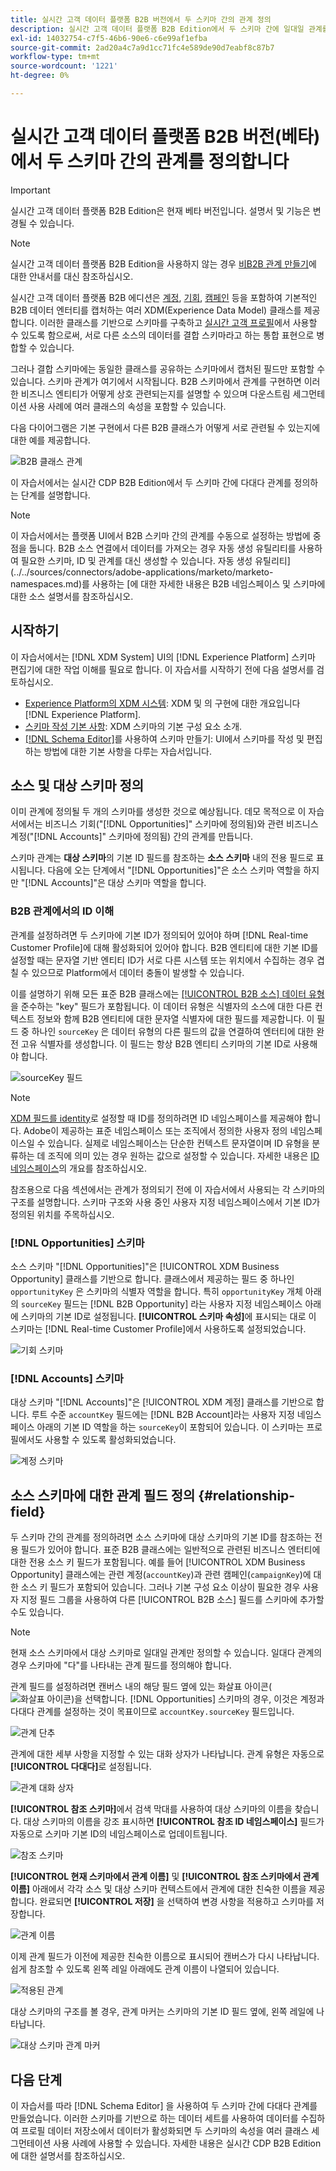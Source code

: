 ```yaml
---
title: 실시간 고객 데이터 플랫폼 B2B 버전에서 두 스키마 간의 관계 정의
description: 실시간 고객 데이터 플랫폼 B2B Edition에서 두 스키마 간에 일대일 관계를 정의하는 방법을 알아봅니다.
exl-id: 14032754-c7f5-46b6-90e6-c6e99af1efba
source-git-commit: 2ad20a4c7a9d1cc71fc4e589de90d7eabf8c87b7
workflow-type: tm+mt
source-wordcount: '1221'
ht-degree: 0%

---
```


# 실시간 고객 데이터 플랫폼 B2B 버전(베타)에서 두 스키마 간의 관계를 정의합니다

>[!IMPORTANT]
>
>실시간 고객 데이터 플랫폼 B2B Edition은 현재 베타 버전입니다. 설명서 및 기능은 변경될 수 있습니다.

>[!NOTE]
>
>실시간 고객 데이터 플랫폼 B2B Edition을 사용하지 않는 경우 [비B2B 관계 만들기](./relationship-ui.md)에 대한 안내서를 대신 참조하십시오.

실시간 고객 데이터 플랫폼 B2B 에디션은 [계정](../classes/b2b/business-account.md), [기회](../classes/b2b/business-opportunity.md), [캠페인](../classes/b2b/business-campaign.md) 등을 포함하여 기본적인 B2B 데이터 엔터티를 캡처하는 여러 XDM(Experience Data Model) 클래스를 제공합니다. 이러한 클래스를 기반으로 스키마를 구축하고 [실시간 고객 프로필](../../profile/home.md)에서 사용할 수 있도록 함으로써, 서로 다른 소스의 데이터를 결합 스키마라고 하는 통합 표현으로 병합할 수 있습니다.

그러나 결합 스키마에는 동일한 클래스를 공유하는 스키마에서 캡처된 필드만 포함할 수 있습니다. 스키마 관계가 여기에서 시작됩니다. B2B 스키마에서 관계를 구현하면 이러한 비즈니스 엔티티가 어떻게 상호 관련되는지를 설명할 수 있으며 다운스트림 세그먼테이션 사용 사례에 여러 클래스의 속성을 포함할 수 있습니다.

다음 다이어그램은 기본 구현에서 다른 B2B 클래스가 어떻게 서로 관련될 수 있는지에 대한 예를 제공합니다.

![B2B 클래스 관계](../images/tutorials/relationship-b2b/classes.png)

이 자습서에서는 실시간 CDP B2B Edition에서 두 스키마 간에 다대다 관계를 정의하는 단계를 설명합니다.

>[!NOTE]
>
>이 자습서에서는 플랫폼 UI에서 B2B 스키마 간의 관계를 수동으로 설정하는 방법에 중점을 둡니다. B2B 소스 연결에서 데이터를 가져오는 경우 자동 생성 유틸리티를 사용하여 필요한 스키마, ID 및 관계를 대신 생성할 수 있습니다. 자동 생성 유틸리티](../../sources/connectors/adobe-applications/marketo/marketo-namespaces.md)를 사용하는 [에 대한 자세한 내용은 B2B 네임스페이스 및 스키마에 대한 소스 설명서를 참조하십시오.

## 시작하기

이 자습서에서는 [!DNL XDM System] UI의 [!DNL Experience Platform] 스키마 편집기에 대한 작업 이해를 필요로 합니다. 이 자습서를 시작하기 전에 다음 설명서를 검토하십시오.

* [Experience Platform의 XDM 시스템](../home.md): XDM 및 의 구현에 대한 개요입니다 [!DNL Experience Platform].
* [스키마 작성 기본 사항](../schema/composition.md): XDM 스키마의 기본 구성 요소 소개.
* [ [!DNL Schema Editor]](create-schema-ui.md)를 사용하여 스키마 만들기: UI에서 스키마를 작성 및 편집하는 방법에 대한 기본 사항을 다루는 자습서입니다.

## 소스 및 대상 스키마 정의

이미 관계에 정의될 두 개의 스키마를 생성한 것으로 예상됩니다. 데모 목적으로 이 자습서에서는 비즈니스 기회(&quot;[!DNL Opportunities]&quot; 스키마에 정의됨)와 관련 비즈니스 계정(&quot;[!DNL Accounts]&quot; 스키마에 정의됨) 간의 관계를 만듭니다.

스키마 관계는 **대상 스키마**&#x200B;의 기본 ID 필드를 참조하는 **소스 스키마** 내의 전용 필드로 표시됩니다. 다음에 오는 단계에서 &quot;[!DNL Opportunities]&quot;은 소스 스키마 역할을 하지만 &quot;[!DNL Accounts]&quot;은 대상 스키마 역할을 합니다.

### B2B 관계에서의 ID 이해

관계를 설정하려면 두 스키마에 기본 ID가 정의되어 있어야 하며 [!DNL Real-time Customer Profile]에 대해 활성화되어 있어야 합니다. B2B 엔티티에 대한 기본 ID를 설정할 때는 문자열 기반 엔티티 ID가 서로 다른 시스템 또는 위치에서 수집하는 경우 겹칠 수 있으므로 Platform에서 데이터 충돌이 발생할 수 있습니다.

이를 설명하기 위해 모든 표준 B2B 클래스에는 [[!UICONTROL B2B 소스] 데이터 유형](../data-types/b2b-source.md)을 준수하는 &quot;key&quot; 필드가 포함됩니다. 이 데이터 유형은 식별자의 소스에 대한 다른 컨텍스트 정보와 함께 B2B 엔티티에 대한 문자열 식별자에 대한 필드를 제공합니다. 이 필드 중 하나인 `sourceKey` 은 데이터 유형의 다른 필드의 값을 연결하여 엔터티에 대한 완전 고유 식별자를 생성합니다. 이 필드는 항상 B2B 엔티티 스키마의 기본 ID로 사용해야 합니다.

![sourceKey 필드](../images/tutorials/relationship-b2b/sourcekey.png)

>[!NOTE]
>
>[XDM 필드를 identity](../ui/fields/identity.md)로 설정할 때 ID를 정의하려면 ID 네임스페이스를 제공해야 합니다. Adobe이 제공하는 표준 네임스페이스 또는 조직에서 정의한 사용자 정의 네임스페이스일 수 있습니다. 실제로 네임스페이스는 단순한 컨텍스트 문자열이며 ID 유형을 분류하는 데 조직에 의미 있는 경우 원하는 값으로 설정할 수 있습니다. 자세한 내용은 [ID 네임스페이스](../../identity-service/namespaces.md)의 개요를 참조하십시오.

참조용으로 다음 섹션에서는 관계가 정의되기 전에 이 자습서에서 사용되는 각 스키마의 구조를 설명합니다. 스키마 구조와 사용 중인 사용자 지정 네임스페이스에서 기본 ID가 정의된 위치를 주목하십시오.

### [!DNL Opportunities] 스키마

소스 스키마 &quot;[!DNL Opportunities]&quot;은 [!UICONTROL XDM Business Opportunity] 클래스를 기반으로 합니다. 클래스에서 제공하는 필드 중 하나인 `opportunityKey` 은 스키마의 식별자 역할을 합니다. 특히 `opportunityKey` 개체 아래의 `sourceKey` 필드는 [!DNL B2B Opportunity] 라는 사용자 지정 네임스페이스 아래에 스키마의 기본 ID로 설정됩니다.
**[!UICONTROL 스키마 속성]**&#x200B;에 표시되는 대로 이 스키마는 [!DNL Real-time Customer Profile]에서 사용하도록 설정되었습니다.

![기회 스키마](../images/tutorials/relationship-b2b/opportunities.png)

### [!DNL Accounts] 스키마

대상 스키마 &quot;[!DNL Accounts]&quot;은 [!UICONTROL XDM 계정] 클래스를 기반으로 합니다. 루트 수준 `accountKey` 필드에는 [!DNL B2B Account]라는 사용자 지정 네임스페이스 아래의 기본 ID 역할을 하는 `sourceKey`이 포함되어 있습니다. 이 스키마는 프로필에서도 사용할 수 있도록 활성화되었습니다.

![계정 스키마](../images/tutorials/relationship-b2b/accounts.png)

## 소스 스키마에 대한 관계 필드 정의 {#relationship-field}

두 스키마 간의 관계를 정의하려면 소스 스키마에 대상 스키마의 기본 ID를 참조하는 전용 필드가 있어야 합니다. 표준 B2B 클래스에는 일반적으로 관련된 비즈니스 엔터티에 대한 전용 소스 키 필드가 포함됩니다. 예를 들어 [!UICONTROL XDM Business Opportunity] 클래스에는 관련 계정(`accountKey`)과 관련 캠페인(`campaignKey`)에 대한 소스 키 필드가 포함되어 있습니다. 그러나 기본 구성 요소 이상이 필요한 경우 사용자 지정 필드 그룹을 사용하여 다른 [!UICONTROL B2B 소스] 필드를 스키마에 추가할 수도 있습니다.

>[!NOTE]
>
>현재 소스 스키마에서 대상 스키마로 일대일 관계만 정의할 수 있습니다. 일대다 관계의 경우 스키마에 &quot;다&quot;를 나타내는 관계 필드를 정의해야 합니다.

관계 필드를 설정하려면 캔버스 내의 해당 필드 옆에 있는 화살표 아이콘(![화살표 아이콘](../images/tutorials/relationship-b2b/arrow.png))을 선택합니다. [!DNL Opportunities] 스키마의 경우, 이것은 계정과 다대다 관계를 설정하는 것이 목표이므로 `accountKey.sourceKey` 필드입니다.

![관계 단추](../images/tutorials/relationship-b2b/relationship-button.png)

관계에 대한 세부 사항을 지정할 수 있는 대화 상자가 나타납니다. 관계 유형은 자동으로 **[!UICONTROL 다대다]**&#x200B;로 설정됩니다.

![관계 대화 상자](../images/tutorials/relationship-b2b/relationship-dialog.png)

**[!UICONTROL 참조 스키마]**&#x200B;에서 검색 막대를 사용하여 대상 스키마의 이름을 찾습니다. 대상 스키마의 이름을 강조 표시하면 **[!UICONTROL 참조 ID 네임스페이스]** 필드가 자동으로 스키마 기본 ID의 네임스페이스로 업데이트됩니다.

![참조 스키마](../images/tutorials/relationship-b2b/reference-schema.png)

**[!UICONTROL 현재 스키마에서 관계 이름]** 및 **[!UICONTROL 참조 스키마에서 관계 이름]** 아래에서 각각 소스 및 대상 스키마 컨텍스트에서 관계에 대한 친숙한 이름을 제공합니다. 완료되면 **[!UICONTROL 저장]** 을 선택하여 변경 사항을 적용하고 스키마를 저장합니다.

![관계 이름](../images/tutorials/relationship-b2b/relationship-name.png)

이제 관계 필드가 이전에 제공한 친숙한 이름으로 표시되어 캔버스가 다시 나타납니다. 쉽게 참조할 수 있도록 왼쪽 레일 아래에도 관계 이름이 나열되어 있습니다.

![적용된 관계](../images/tutorials/relationship-b2b/relationship-applied.png)

대상 스키마의 구조를 볼 경우, 관계 마커는 스키마의 기본 ID 필드 옆에, 왼쪽 레일에 나타납니다.

![대상 스키마 관계 마커](../images/tutorials/relationship-b2b/destination-relationship.png)

## 다음 단계

이 자습서를 따라 [!DNL Schema Editor] 을 사용하여 두 스키마 간에 다대다 관계를 만들었습니다. 이러한 스키마를 기반으로 하는 데이터 세트를 사용하여 데이터를 수집하여 프로필 데이터 저장소에서 데이터가 활성화되면 두 스키마의 속성을 여러 클래스 세그먼테이션 사용 사례에 사용할 수 있습니다. 자세한 내용은 실시간 CDP B2B Edition에 대한 설명서를 참조하십시오.
